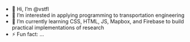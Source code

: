 - 👋 Hi, I’m @vstfl
- 👀 I’m interested in applying programming to transportation engineering
- 🌱 I’m currently learning CSS, HTML, JS, Mapbox, and Firebase to build practical implementations of research
- ⚡ Fun fact: ...

<!---
vstfl/vstfl is a ✨ special ✨ repository because its `README.md` (this file) appears on your GitHub profile.
You can click the Preview link to take a look at your changes.
--->

